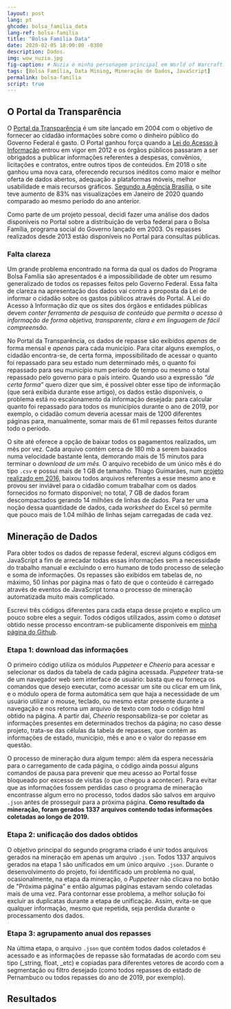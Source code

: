 ```yaml
---
layout: post
lang: pt
ghcode: bolsa_familia_data
lang-ref: bolsa-familia
title: "Bolsa Família Data"
date: 2020-02-05 18:00:00 -0300
description: Dados.
img: wow_nuzia.jpg
fig-caption: # Nuzia é minha personagem principal em World of Warcraft.
tags: [Bolsa Família, Data Mining, Mineração de Dados, JavaScript]
permalink: bolsa-familia
script: true
---
```

## O Portal da Transparência

O [Portal da Transparência](portaldatransparencia.gov.br/) é um site lançado em 2004 com o objetivo de fornecer ao cidadão informações sobre como o dinheiro público do Governo Federal é gasto. O Portal ganhou força quando a [Lei do Acesso à Informação](http://www.planalto.gov.br/ccivil_03/_ato2011-2014/2011/lei/l12527.htm) entrou em vigor em 2012 e os órgãos públicos passaram a ser obrigados a publicar informações referentes a despesas, convênios, licitações e contratos, entre outros tipos de conteúdos. Em 2018 o site ganhou uma nova cara, oferecendo recursos inéditos como maior e melhor oferta de dados abertos, adequação a plataformas móveis, melhor usabilidade e mais recursos gráficos. [Segundo a Agência Brasília](https://www.agenciabrasilia.df.gov.br/2020/02/04/portal-da-transparencia-tem-aumento-expressivo-de-audiencia-em-janeiro/), o site teve aumento de 83% nas visualizações em Janeiro de 2020 quando comparado ao mesmo período do ano anterior.

Como parte de um projeto pessoal, decidi fazer uma análise dos dados disponíveis no Portal sobre a distribuição de verba federal para o Bolsa Família, programa social do Governo lançado em 2003. Os repasses realizados desde 2013 estão disponíveis no Portal para consultas públicas.


### Falta clareza

Um grande problema encontrado na forma da qual os dados do Programa Bolsa Família são apresentados é a impossibilidade de obter um resumo generalizado de todos os repasses feitos pelo Governo Federal. Essa falta de clareza na apresentação dos dados vai contra a proposta da Lei de informar o cidadão sobre os gastos públicos através do Portal. A Lei do Acesso à Informação diz que os sites dos órgãos e entidades públicas devem _conter ferramenta de pesquisa de conteúdo que permita o acesso à informação de forma objetiva, transparente, clara e em linguagem de fácil compreensão._

No Portal da Transparência, os dados de repasse são exibidos _apenas_ de forma mensal e _apenas_ para cada município. Para citar alguns exemplos, o cidadão encontra-se, de certa forma, impossibilitado de acessar o quanto foi repassado para seu estado num determinado mês, o quanto foi repassado para seu município num período de tempo ou mesmo o total repassado pelo governo para o país inteiro. Quando uso a expressão _“de certa forma”_ quero dizer que sim, é possível obter esse tipo de informação (que será exibida durante esse artigo), os dados estão disponíveis, o problema está no escalonamento da informação desejada: para calcular quanto foi repassado para todos os municípios durante o ano de 2019, por exemplo, o cidadão comum deveria acessar mais de 1200 diferentes páginas para, manualmente, somar mais de 61 mil repasses feitos durante todo o período.

O site até oferece a opção de baixar todos os pagamentos realizados, um mês por vez. Cada arquivo contém cerca de 180 mb a serem baixados numa velocidade bastante lenta, demorando mais de 15 minutos para terminar o _download _de um mês_._ O arquivo recebido de um único mês é do tipo `.csv` e possui mais de 1 GB de tamanho. Thiago Guimarães, num [projeto realizado em 2016](https://medium.com/@thiagogsr/trabalhando-com-arquivos-do-portal-da-transpar%C3%AAncia-27d2f2500da5), baixou todos arquivos referentes a esse mesmo ano e provou ser inviável para o cidadão comum trabalhar com os dados fornecidos no formato disponível; no total, 7 GB de dados foram descompactados gerando 14 milhões de linhas de dados. Para ter uma noção dessa quantidade de dados, cada _worksheet_ do Excel só permite que pouco mais de 1.04 milhão de linhas sejam carregadas de cada vez.


## Mineração de Dados

Para obter todos os dados de repasse federal, escrevi alguns códigos em JavaScript a fim de arrecadar todas essas informações sem a necessidade do trabalho manual e excluindo o erro humano de todo processo de seleção e soma de informações. Os repasses são exibidos em tabelas de, no máximo, 50 linhas por página mas o fato de que o conteúdo é carregado através de eventos de JavaScript torna o processo de mineração automatizada muito mais complicado.

Escrevi três códigos diferentes para cada etapa desse projeto e explico um pouco sobre eles a seguir. Todos códigos utilizados, assim como o _dataset_ obtido nesse processo encontram-se publicamente disponíveis em [minha página do Github](https://github.com/hugobrancowb/bolsa_familia_data).


### Etapa 1: download das informações

O primeiro código utiliza os módulos _Puppeteer_ e _Cheerio_ para acessar e selecionar os dados da tabela de cada página acessada. _Puppeteer_ trata-se de um navegador web sem interface de usuário: basta que eu forneça os comandos que desejo executar, como acessar um site ou clicar em um link, e o módulo opera de forma automática sem que haja a necessidade de um usuário utilizar o mouse, teclado, ou mesmo estar presente durante a navegação e nos retorna um arquivo de texto com todo o código html obtido na página. A partir daí, _Cheerio_ responsabiliza-se por coletar as informações presentes em determinados trechos da página; no caso desse projeto, trata-se das células da tabela de repasses, que contém as informações de estado, município, mês e ano e o valor do repasse em questão.

O processo de mineração dura algum tempo: além da espera necessária para o carregamento de cada página, o código ainda possui alguns comandos de pausa para prevenir que meu acesso ao Portal fosse bloqueado por excesso de visitas (o que chegou a acontecer). Para evitar que as informações fossem perdidas caso o programa de mineração encontrasse algum erro no processo, todos dados são salvos em arquivo `.json` antes de prosseguir para a próxima página. **Como resultado da mineração, foram gerados 1337 arquivos contendo todas informações coletadas ao longo de 2019.**


### Etapa 2: unificação dos dados obtidos

O objetivo principal do segundo programa criado é unir todos arquivos gerados na mineração em apenas um arquivo `.json`. Todos 1337 arquivos gerados na etapa 1 são unificados em um único arquivo `.json`. Durante o desenvolvimento do projeto, foi identificado um problema no qual, ocasionalmente, na etapa da mineração, o _Puppeteer_ não clicava no botão de "Próxima página" e então algumas páginas estavam sendo coletadas mais de uma vez. Para contornar esse problema, a melhor solução foi excluir as duplicatas durante a etapa de unificação. Assim, evita-se que qualquer informação, mesmo que repetida, seja perdida durante o processamento dos dados.


### Etapa 3: agrupamento anual dos repasses

Na última etapa, o arquivo `.json` que contém todos dados coletados é acessado e as informações de repasse são formatadas de acordo com seu tipo (_string, float, _etc) e copiadas para diferentes vetores de acordo com a segmentação ou filtro desejado (como todos repasses do estado de Pernambuco ou todos repasses do ano de 2019, por exemplo).

## Resultados